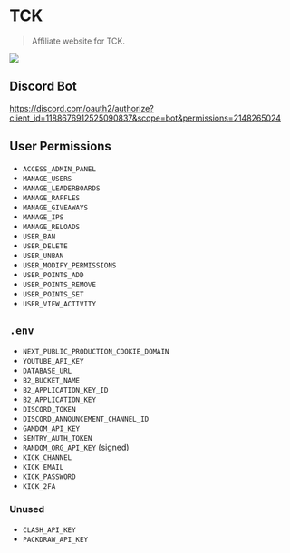 # TCK
> Affiliate website for TCK.

![](https://wakatime.com/badge/user/6b7d9181-edde-4a25-857c-e7101bfee7ea/project/37e24fb3-b1db-4114-a105-eb5412ae4287.svg?style=for-the-badge)

## Discord Bot
https://discord.com/oauth2/authorize?client_id=1188676912525090837&scope=bot&permissions=2148265024

## User Permissions
- `ACCESS_ADMIN_PANEL`
- `MANAGE_USERS`
- `MANAGE_LEADERBOARDS`
- `MANAGE_RAFFLES`
- `MANAGE_GIVEAWAYS`
- `MANAGE_IPS`
- `MANAGE_RELOADS`
- `USER_BAN`
- `USER_DELETE`
- `USER_UNBAN`
- `USER_MODIFY_PERMISSIONS`
- `USER_POINTS_ADD`
- `USER_POINTS_REMOVE`
- `USER_POINTS_SET`
- `USER_VIEW_ACTIVITY`

## `.env`
- `NEXT_PUBLIC_PRODUCTION_COOKIE_DOMAIN`
- `YOUTUBE_API_KEY`
- `DATABASE_URL`
- `B2_BUCKET_NAME`
- `B2_APPLICATION_KEY_ID`
- `B2_APPLICATION_KEY`
- `DISCORD_TOKEN`
- `DISCORD_ANNOUNCEMENT_CHANNEL_ID`
- `GAMDOM_API_KEY`
- `SENTRY_AUTH_TOKEN`
- `RANDOM_ORG_API_KEY` (signed)
- `KICK_CHANNEL`
- `KICK_EMAIL`
- `KICK_PASSWORD`
- `KICK_2FA`

### Unused
- `CLASH_API_KEY`
- `PACKDRAW_API_KEY`
